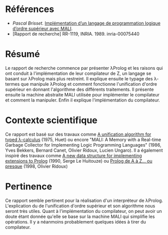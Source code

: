# Références

* *Pascal Brisset.* [Implémentation d’un langage de programmation logique d’ordre supérieur avec MALI](https://hal.inria.fr/inria-00075440/document).
* [Rapport de recherche] RR-1119, INRIA. 1989. inria-00075440

# Résumé

Le rapport de recherche commence par présenter λProlog et les raisons qui ont conduit à l'implémentation de leur compilateur de Z, un langage se basant sur λProlog mais plus restreint. Il explique ensuite le typage des λ-termes que manipule λProlog et comment fonctionne l'unification d'ordre supérieur en donnant l'algorithme des différents traitements. Il présente ensuite la machine abstraite MALI utilisée pour implémenter le compilateur et comment la manipuler. Enfin il explique l'implémentation du compilateur.

# Contexte scientifique


Ce rapport est basé sur des travaux comme [A unification algorithm for typed λ-calculus](https://www.sciencedirect.com/science/article/pii/0304397575900110) (1975, Huet) ou encore "MALI: A Memory with a Real-time Garbage Collector for Implementing Logic Programming Languages" (1986, Yves Bekkers, Bernard Canet, Olivier Ridoux, Lucien Ungaro). Il a également inspiré des travaux comme [A new data structure for implementing extensions to Prolog](https://link.springer.com/chapter/10.1007/BFb0024181) (1990, Serge Le Huitouze) ou [Prolog de A à Z... ou presque](http://citeseerx.ist.psu.edu/viewdoc/download?doi=10.1.1.93.359&rep=rep1&type=pdf) (1998, Olivier Ridoux)

# Pertinence

Ce rapport semble pertinent pour la réalisation d'un interpréteur de λProlog. L'explication du de l'unification d'ordre supérieur et son algorithme nous seront très utiles. Quant à l'implémentation du compilateur, on peut avoir un doute étant donnée qu'elle se base sur la machine MALI qui simplifie les opérations. Il y a néanmoins probablement quelques idées à tirer du compilateur.